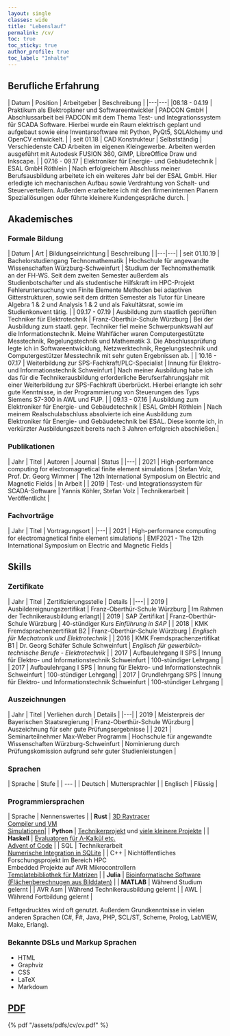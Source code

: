 ```yaml
---
layout: single
classes: wide
title: "Lebenslauf"
permalink: /cv/
toc: true
toc_sticky: true
author_profile: true
toc_label: "Inhalte"
---
```


## Berufliche Erfahrung

| Datum | Position | Arbeitgeber | Beschreibung |
|---|---|
|08.18 - 04.19 | Praktikum als Elektroplaner und Softwareentwickler | PADCON GmbH | Abschlussarbeit bei PADCON mit dem Thema Test- und Integrationssystem für SCADA Software. Hierbei wurde ein Raum elektrisch geplant und aufgebaut sowie eine Inventarsoftware mit Python, PyQt5, SQLAlchemy und OpenCV entwickelt. |
| seit 01.18 | CAD Konstrukteur | Selbstständig | Verschiedenste CAD Arbeiten im eigenen Kleingewerbe. Arbeiten werden ausgeführt mit Autodesk FUSION 360, GIMP, LibreOffice Draw und Inkscape. |
| 07.16 - 09.17 | Elektroniker für Energie- und Gebäudetechnik | ESAL GmbH Röthlein | Nach erfolgreichem Abschluss meiner Berufsausbildung arbeitete ich ein weiteres Jahr bei der ESAL GmbH. Hier erledigte ich mechanischen Aufbau sowie Verdrahtung von Schalt- und Steuerverteilern. Außerdem erarbeitete ich mit den firmeninternen Planern Speziallösungen oder führte kleinere Kundengespräche durch. |

## Akademisches

### Formale Bildung

| Datum | Art | Bildungseinrichtung | Beschreibung |
|---|---|
| seit 01.10.19 | Bachelorstudiengang Technomathematik | Hochschule für angewandte Wissenschaften Würzburg-Schweinfurt | Studium der Technomathematik an der FH-WS. Seit dem zweiten Semester außerdem als Studienbotschafter und als studentische Hilfskraft im HPC-Projekt Fehleruntersuchung von Finite Elemente Methoden bei adaptiven Gitterstrukturen, sowie seit dem dritten Semester als Tutor für Lineare Algebra 1 & 2 und Analysis 1 & 2 und als Fakultätsrat, sowie im Studienkonvent tätig. |
| 09.17 - 07.19 | Ausbildung zum staatlich geprüften Techniker für Elektrotechnik | Franz-Oberthür-Schule Würzburg | Bei der Ausbildung zum staatl. gepr. Techniker fiel meine Schwerpunktswahl auf die Informationstechnik. Meine Wahlfächer waren Computergestützte Messtechnik, Regelungstechnik und Mathematik 3. Die Abschlussprüfung legte ich in Softwareentwicklung, Netzwerktechnik, Regelungstechnik und Computergestützer Messtechnik mit sehr guten Ergebnissen ab. |
| 10.16 - 07.17 | Weiterbildung zur SPS-Fachkraft/PLC-Specialist | Innung für Elektro- und Informationstechnik Schweinfurt | Nach meiner Ausbildung habe ich das für die Technikerausbildung erforderliche Berufserfahrungsjahr mit einer Weiterbildung zur SPS-Fachkraft überbrückt. Hierbei erlangte ich sehr gute Kenntnisse, in der Programmierung von Steuerungen des Typs Siemens S7-300 in AWL und FUP. |
| 09.13 - 07.16 | Ausbildung zum Elektroniker für Energie- und Gebäudetechnik | ESAL GmbH Röthlein | Nach meinem Realschulabschluss absolvierte ich eine Ausbildung zum Elektroniker für Energie- und Gebäudetechnik bei ESAL. Diese konnte ich, in verkürzter Ausbildungszeit bereits nach 3 Jahren erfolgreich abschließen.|

### Publikationen

| Jahr | Titel | Autoren | Journal | Status |
|---|
| 2021 | High-performance computing for electromagnetical finite element simulations | Stefan Volz, Prof. Dr. Georg Wimmer | The 12th International Symposium on Electric and Magnetic Fields | In Arbeit |
| 2019 | Test- und Integrationssystem für SCADA-Software | Yannis Köhler, Stefan Volz | Technikerarbeit | Veröffentlicht |

### Fachvorträge

| Jahr | Titel | Vortragungsort |
|---|
| 2021 | High-performance computing for electromagnetical finite element simulations | EMF2021 - The 12th International Symposium on Electric and Magnetic Fields |

## Skills

### Zertifikate

| Jahr | Titel | Zertifizierungsstelle | Details |
|---|
| 2019 | Ausbildereignungszertifikat | Franz-Oberthür-Schule Würzburg | Im Rahmen der Technikerausbildung erlangt|
| 2019 | SAP Zertifikat | Franz-Oberthür-Schule Würzburg | 40-stündiger Kurs *Einführung in SAP* |
| 2018 | KMK Fremdsprachenzertifikat B2 | Franz-Oberthür-Schule Würzburg | *Englisch für Mechatronik und Elektrotechnik* |
| 2016 | KMK Fremdsprachenzertifikat B1 | Dr. Georg Schäfer Schule Schweinfurt | *Englisch für gewerblich-technische Berufe - Elektrotechnik* |
| 2017 | Aufbaulehrgang II SPS | Innung für Elektro- und Informationstechnik Schweinfurt | 100-stündiger Lehrgang |
| 2017 | Aufbaulehrgang I SPS | Innung für Elektro- und Informationstechnik Schweinfurt | 100-stündiger Lehrgang|
| 2017 | Grundlehrgang SPS | Innung für Elektro- und Informationstechnik Schweinfurt | 100-stündiger Lehrgang |

### Auszeichnungen

| Jahr | Titel | Verliehen durch | Details |
|---|
| 2019 | Meisterpreis der Bayerischen Staatsregierung | Franz-Oberthür-Schule Würzburg | Auszeichnung für sehr gute Prüfungsergebnisse |
| 2021 | Seminarteilnehmer Max-Weber Programm | Hochschule für angewandte Wissenschaften Würzburg-Schweinfurt | Nominierung durch Prüfungskomission aufgrund sehr guter Studienleistungen |

### Sprachen

| Sprache | Stufe |
| --- |
| Deutsch | Muttersprachler |
| Englisch | Flüssig |

### Programmiersprachen

| Sprache | Nennenswertes |
| **Rust** | [3D Raytracer](https://github.com/SV-97/RTC-RayTracer) <br> [Compiler und VM](https://github.com/SV-97/HumanResourceMachine) <br> [Simulationen](https://github.com/SV-97/CovidMutation/tree/main/dna)|
| **Python** | [Technikerprojekt](https://github.com/SV-97/RTC-RayTracer) und [viele kleinere Projekte](https://github.com/SV-97/Py3-Private) |
| **Haskell** | [Evaluatoren für Λ-Kalkül etc.](https://github.com/SV-97/Abstract-Machines) <br> [Advent of Code](https://github.com/SV-97/AdventOfCode2020) |
| SQL | Technikerarbeit <br> [Numerische Integration in SQLite](https://github.com/SV-97/Numeric-Integration/blob/master/SQLite.sql) |
| C++ | Nichtöffentliches Forschungsprojekt im Bereich HPC <br> Embedded Projekte auf AVR Mikrocontrollern <br> [Templatebibliothek für Matrizen](https://github.com/SV-97/MatraC) |
| **Julia** | [Bioinformatische Software (Flächenberechnugen aus Bilddaten)](https://github.com/SV-97/ares) |
| **MATLAB** | Während Studium gelernt |
| AVR Asm | Während Technikerausbildung gelernt |
| AWL | Während Fortbildung gelernt |

Fettgedrucktes wird oft genutzt.
Außerdem Grundkenntnisse in vielen anderen Sprachen (C#, F#, Java, PHP, SCL/ST, Scheme, Prolog, LabVIEW, Make, Erlang).

### Bekannte DSLs und Markup Sprachen

* HTML
* Graphviz
* CSS
* LaTeX
* Markdown

## [PDF](/assets/pdfs/cv/cv.pdf)

{% pdf "/assets/pdfs/cv/cv.pdf" %}